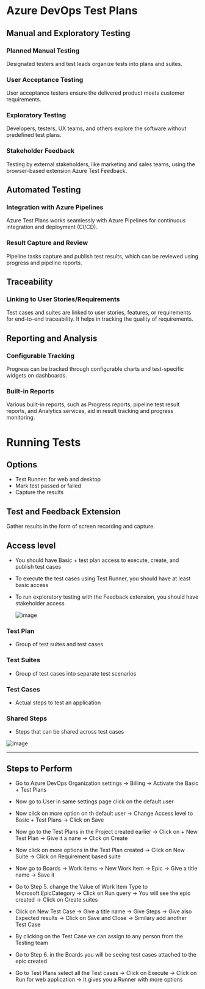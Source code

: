 # Azure DevOps Test Plans  
    
## Manual and Exploratory Testing  

### Planned Manual Testing
Designated testers and test leads organize tests into plans and suites.

### User Acceptance Testing
User acceptance testers ensure the delivered product meets customer requirements.

### Exploratory Testing
Developers, testers, UX teams, and others explore the software without predefined test plans.

### Stakeholder Feedback
Testing by external stakeholders, like marketing and sales teams, using the browser-based extension Azure Test Feedback.

## Automated Testing   

### Integration with Azure Pipelines 
Azure Test Plans works seamlessly with Azure Pipelines for continuous integration and deployment (CI/CD).

### Result Capture and Review 
Pipeline tasks capture and publish test results, which can be reviewed using progress and pipeline reports.

## Traceability  

### Linking to User Stories/Requirements
Test cases and suites are linked to user stories, features, or requirements for end-to-end traceability.
It helps in tracking the quality of requirements.

## Reporting and Analysis  

### Configurable Tracking
Progress can be tracked through configurable charts and test-specific widgets on dashboards.

### Built-in Reports
Various built-in reports, such as Progress reports, pipeline test result reports, and Analytics services, aid in result tracking and progress monitoring.

# Running Tests

## Options
- Test Runner: for web and desktop
- Mark test passed or failed
- Capture the results

## Test and Feedback Extension  

Gather results in the form of screen recording and capture.

## Access level 
- You should have Basic + test plan access to execute, create, and publish test cases
- To execute the test cases using Test Runner, you should have at least basic access
- To run exploratory testing with the Feedback extension, you should have stakeholder access

  ![image](https://github.com/piyushsachdeva/AzureDevOps-Zero-to-Hero/assets/40286378/de46dd53-3d44-4208-93e1-2497ed422877)

### Test Plan  

- Group of test suites and test cases

### Test Suites  

- Group of test cases into separate test scenarios

### Test Cases  

- Actual steps to test an application

### Shared Steps  

- Steps that can be shared across test cases

![image](https://github.com/Pavan-1997/Azure_DevOps_Test-Plans/assets/32020205/49fdf875-5707-4d60-9b1a-090ebdc700cd)

---
## Steps to Perform

- Go to Azure DevOps Organization settings -> Billing -> Activate the Basic + Test Plans 

- Now go to User in same settings page click on the default user 

- Now click on more option on th default user -> Change Access level to Basic + Test Plans -> Click on Save

- Now go to the Test Plans in the Project created earlier -> Click on + New Test Plan -> Give it a nane -> Click on Create

- Now click on more options in the Test Plan created -> Click on New Suite -> Click on Requirement based suite

- Now go to Boards -> Work items -> New Work Item -> Epic -> Give a title name -> Save it

- Go to Step 5. change the Value of Work Item Type to Microsoft.EpicCategory -> Click on Run query -> You will see the epic created -> Click on Create suites

- Click on New Test Case -> Give a title name -> Give Steps -> Give also Expected results -> Click on Save and Close -> Similary add another Test Case

- By clicking on the Test Case we can assign to any person from the Testing team

- Go to Step 6. in the Boards you will be seeing test cases attached to the epic created

- Go to Test Plans select all the Test cases -> Click on Execute -> Click on Run for web application -> It gives you a Runner with more options
